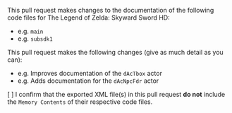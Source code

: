 This pull request makes changes to the documentation of the following code
files for The Legend of Zelda: Skyward Sword HD:

* e.g. `main`
* e.g. `subsdk1`

This pull request makes the following changes (give as much detail as you can):

* e.g. Improves documentation of the `dAcTbox` actor
* e.g. Adds documentation for the `dAcNpcFdr` actor

[ ] I confirm that the exported XML file(s) in this pull request **do not**
include the `Memory Contents` of their respective code files.
